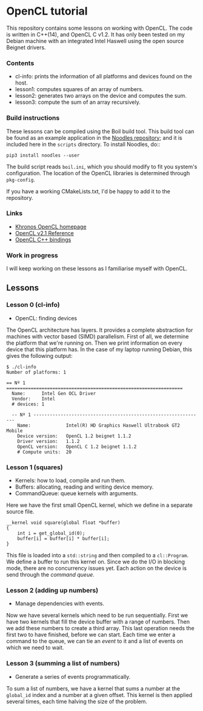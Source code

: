 OpenCL tutorial
===============

This repository contains some lessons on working with OpenCL.
The code is written in C++(14), and OpenCL C v1.2. It has only been tested
on my Debian machine with an integrated Intel Haswell using the open source 
Beignet drivers. 

### Contents

- cl-info: prints the information of all platforms and devices
  found on the host.
- lesson1: computes squares of an array of numbers.
- lesson2: generates two arrays on the device and computes the sum.
- lesson3: compute the sum of an array recursively.

### Build instructions

These lessons can be compiled using the Boil build tool. This build tool can be found
as an example application in the [Noodles repository](http://www.github.com/NLeSC/noodles);
and it is included here in the `scripts` directory. To install Noodles, do::
    
    pip3 install noodles --user

The build script reads `boil.ini`, which you should modify to fit you system's configuration.
The location of the OpenCL libraries is determined through `pkg-config`.

If you have a working CMakeLists.txt, I'd be happy to add it to the repository.

### Links

- [Khronos OpenCL homepage](https://www.khronos.org/opencl/)
- [OpenCL v2.1 Reference](https://www.khronos.org/registry/cl/sdk/2.1/docs/man/xhtml/)
- [OpenCL C++ bindings](http://github.khronos.org/OpenCL-CLHPP/index.html)

### Work in progress

I will keep working on these lessons as I familiarise myself with OpenCL.


Lessons
-------

### Lesson 0 (cl-info)

- OpenCL: finding devices

The OpenCL architecture has layers. It provides a complete abstraction for
machines with vector based (SIMD) parallelism. First of all, we determine the
platform that we're running on. Then we print information on every device
that this platform has. In the case of my laptop running Debian, this gives the
following output:

    $ ./cl-info
    Number of platforms: 1

    == Nº 1 =================================================================
      Name:      Intel Gen OCL Driver
      Vendor:    Intel
      # devices: 1

      -- Nº 1 ---------------------------------------------------------------
        Name:             Intel(R) HD Graphics Haswell Ultrabook GT2 Mobile
        Device version:   OpenCL 1.2 beignet 1.1.2
        Driver version:   1.1.2
        OpenCL version:   OpenCL C 1.2 beignet 1.1.2
        # Compute units:  20


### Lesson 1 (squares)

- Kernels: how to load, compile and run them.
- Buffers: allocating, reading and writing device memory.
- CommandQueue: queue kernels with arguments.

Here we have the first small OpenCL kernel, which we define in a separate source
file.

    __kernel void square(global float *buffer)
    {
        int i = get_global_id(0);
        buffer[i] = buffer[i] * buffer[i];
    }

This file is loaded into a `std::string` and then compiled to a `cl::Program`.
We define a buffer to run this kernel on. Since we do the I/O in blocking mode,
there are no concurrency issues yet. Each action on the device is send through
the *command queue*.


### Lesson 2 (adding up numbers)

- Manage dependencies with events.

Now we have several kernels which need to be run sequentially. First we have
two kernels that fill the device buffer with a range of numbers. Then we add
these numbers to create a third array. This last operation needs the first two
to have finished, before we can start. Each time we enter a command to the queue,
we can tie an *event* to it and a list of events on which we need to wait.

### Lesson 3 (summing a list of numbers)

- Generate a series of events programmatically.

To sum a list of numbers, we have a kernel that sums a number at the `global_id` index
and a number at a given offset. This kernel is then applied several times, each time
halving the size of the problem.

